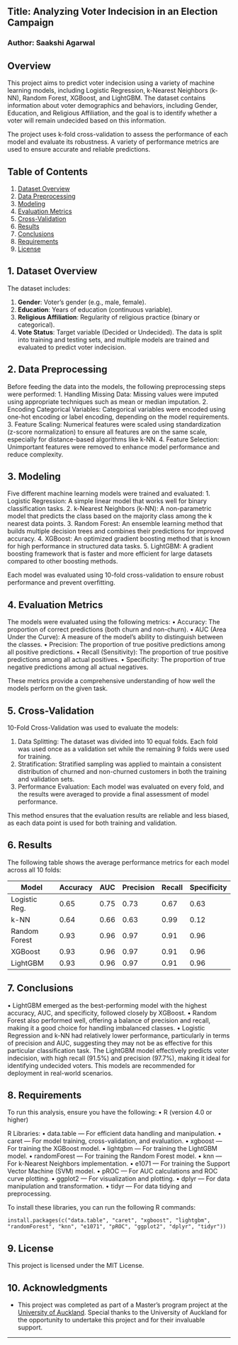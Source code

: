 ## Title: Analyzing Voter Indecision in an Election Campaign
### Author: Saakshi Agarwal

## Overview

This project aims to predict voter indecision using a variety of machine learning models, including Logistic Regression, k-Nearest Neighbors (k-NN), Random Forest, XGBoost, and LightGBM. The dataset contains information about voter demographics and behaviors, including Gender, Education, and Religious Affiliation, and the goal is to identify whether a voter will remain undecided based on this information.

The project uses k-fold cross-validation to assess the performance of each model and evaluate its robustness. A variety of performance metrics are used to ensure accurate and reliable predictions.

## Table of Contents
1.	[Dataset Overview](#DatasetOverview)
2.	[Data Preprocessing](#DataPreprocessing)
3.	[Modeling](#Modeling)
4.	[Evaluation Metrics](#EvaluationMetrics)
5.	[Cross-Validation](#Cross-Validation)
6.	[Results](#Results)
7.	[Conclusions](#Conclusions)
8.	[Requirements](#Requirements)
9.	[License](#License)
    
## 1.  Dataset Overview

The dataset includes:
1. **Gender**: Voter’s gender (e.g., male, female).
2. **Education**: Years of education (continuous variable).
3. **Religious Affiliation**: Regularity of religious practice (binary or categorical).
4. **Vote Status**: Target variable (Decided or Undecided).
The data is split into training and testing sets, and multiple models are trained and evaluated to predict voter indecision.

## 2. Data Preprocessing

Before feeding the data into the models, the following preprocessing steps were performed:
	1.	Handling Missing Data: Missing values were imputed using appropriate techniques such as mean or median imputation.
	2.	Encoding Categorical Variables: Categorical variables were encoded using one-hot encoding or label encoding, depending on the model requirements.
	3.	Feature Scaling: Numerical features were scaled using standardization (z-score normalization) to ensure all features are on the same scale, especially for distance-based algorithms like k-NN.
	4.	Feature Selection: Unimportant features were removed to enhance model performance and reduce complexity.


## 3. Modeling

Five different machine learning models were trained and evaluated:
	1.	Logistic Regression: A simple linear model that works well for binary classification tasks.
	2.	k-Nearest Neighbors (k-NN): A non-parametric model that predicts the class based on the majority class among the k nearest data points.
	3.	Random Forest: An ensemble learning method that builds multiple decision trees and combines their predictions for improved accuracy.
	4.	XGBoost: An optimized gradient boosting method that is known for high performance in structured data tasks.
	5.	LightGBM: A gradient boosting framework that is faster and more efficient for large datasets compared to other boosting methods.

Each model was evaluated using 10-fold cross-validation to ensure robust performance and prevent overfitting.


## 4. Evaluation Metrics

The models were evaluated using the following metrics:
	•	Accuracy: The proportion of correct predictions (both churn and non-churn).
	•	AUC (Area Under the Curve): A measure of the model’s ability to distinguish between the classes.
	•	Precision: The proportion of true positive predictions among all positive predictions.
	•	Recall (Sensitivity): The proportion of true positive predictions among all actual positives.
	•	Specificity: The proportion of true negative predictions among all actual negatives.

These metrics provide a comprehensive understanding of how well the models perform on the given task.


## 5. Cross-Validation

10-Fold Cross-Validation was used to evaluate the models:
1.	Data Splitting: The dataset was divided into 10 equal folds. Each fold was used once as a validation set while the remaining 9 folds were used for training.
2.	Stratification: Stratified sampling was applied to maintain a consistent distribution of churned and non-churned customers in both the training and validation sets.
 3.	Performance Evaluation: Each model was evaluated on every fold, and the results were averaged to provide a final assessment of model performance.

This method ensures that the evaluation results are reliable and less biased, as each data point is used for both training and validation.

## 6. Results

The following table shows the average performance metrics for each model across all 10 folds:

| Model            | Accuracy | AUC  | Precision | Recall | Specificity |
|------------------|----------|------|-----------|--------|-------------|
| Logistic Reg.    | 0.65     | 0.75 | 0.73      | 0.67   | 0.63        |
| k-NN             | 0.64     | 0.66 | 0.63      | 0.99   | 0.12        |
| Random Forest    | 0.93     | 0.96 | 0.97      | 0.91   | 0.96        |
| XGBoost          | 0.93     | 0.96 | 0.97      | 0.91   | 0.96        |
| LightGBM         | 0.93     | 0.96 | 0.97      | 0.91   | 0.96        |


## 7. Conclusions

•	LightGBM emerged as the best-performing model with the highest accuracy, AUC, and specificity, followed closely by XGBoost.
•	Random Forest also performed well, offering a balance of precision and recall, making it a good choice for handling imbalanced classes.
•	Logistic Regression and k-NN had relatively lower performance, particularly in terms of precision and AUC, suggesting they may not be as effective for this particular classification task.
The LightGBM model effectively predicts voter indecision, with high recall (91.5%) and precision (97.7%), making it ideal for identifying undecided voters. This models are recommended for deployment in real-world scenarios.


## 8. Requirements

To run this analysis, ensure you have the following:
	•	R (version 4.0 or higher)

R Libraries:
	•	data.table — For efficient data handling and manipulation.
	•	caret — For model training, cross-validation, and evaluation.
	•	xgboost — For training the XGBoost model.
	•	lightgbm — For training the LightGBM model.
	•	randomForest — For training the Random Forest model.
	•	knn — For k-Nearest Neighbors implementation.
	•	e1071 — For training the Support Vector Machine (SVM) model.
	•	pROC — For AUC calculations and ROC curve plotting.
	•	ggplot2 — For visualization and plotting.
	•	dplyr — For data manipulation and transformation.
	•	tidyr — For data tidying and preprocessing.

To install these libraries, you can run the following R commands:

	install.packages(c("data.table", "caret", "xgboost", "lightgbm", "randomForest", "knn", "e1071", "pROC", "ggplot2", "dplyr", "tidyr"))


## 9. License

This project is licensed under the MIT License.


## 10. Acknowledgments

- This project was completed as part of a Master’s program project at the [University of Auckland](https://www.auckland.ac.nz/en.html). Special thanks to the University of Auckland for the opportunity to undertake this project and for their invaluable support.
---
